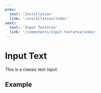 ```yaml
---
prev:
  text: 'Installation'
  link: '/installation/index'
next:
  text: 'Input Textarea'
  link: '/components/input-textarea/index'
---
```


<script setup>
import InputText from './../../../src/InputText.vue'
</script>

# Input Text  

This is a classic text input.

## Example
<InputText />

<InputText />